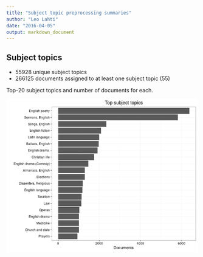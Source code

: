 ```yaml
---
title: "Subject topic preprocessing summaries"
author: "Leo Lahti"
date: "2016-04-05"
output: markdown_document
---
```


## Subject topics



  * 55928 unique subject topics
  * 266125 documents assigned to at least one subject topic (55)

Top-20 subject topics and number of documents for each.

![plot of chunk summarytopics22](figure/summarytopics22-1.png)
